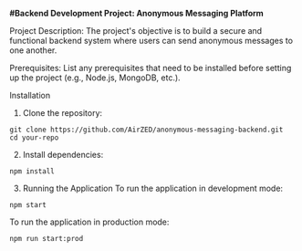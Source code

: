 **#Backend Development Project: Anonymous Messaging Platform**


Project Description:
The project's objective is to build a secure and functional backend system where users can send anonymous messages to one another.


Prerequisites:
List any prerequisites that need to be installed before setting up the project (e.g., Node.js, MongoDB, etc.).

Installation
1. Clone the repository:

```
git clone https://github.com/AirZED/anonymous-messaging-backend.git
cd your-repo
```


2. Install dependencies:

```
npm install
```


3. Running the Application
To run the application in development mode:

```
npm start
```

To run the application in production mode:

```
npm run start:prod
```
